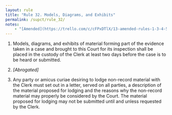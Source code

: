 ```yaml
---
layout: rule
title: "Rule 32. Models, Diagrams, and Exhibits"
permalink: /supct/rule_32/
notes:
    - "[Amended](https://trello.com/c/cFPxDTlX/13-amended-rules-1-3-4-5-6-7-15-25-26-27-29-32-33-34-35-38-39-43) on June 13th, 2025, to take effect on June 28th, 2025."
---
```


1. Models, diagrams, and exhibits of material forming part of the evidence taken in a case and brought to this Court for its inspection shall be placed in the custody of the Clerk at least two days before the case is to be heard or submitted.


2. *[Abrogated]*


3. Any party or amicus curiae desiring to lodge non-record material with the Clerk must set out in a letter, served on all parties, a description of the material proposed for lodging and the reasons why the non-record material may properly be considered by the Court. The material proposed for lodging may not be submitted until and unless requested by the Clerk.

